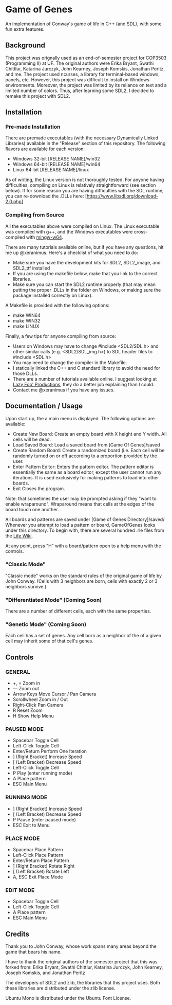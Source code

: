 # Game of Genes
An implementation of Conway's game of life in C++ (and SDL), with some fun extra features.
## Background
This project was orignally used as an end-of-semester project for COP3503 (Programming II) at UF. The original authors were Erika Bryant, Swathi Chittlur, Katarina Jurczyk, John Kearney, Joseph Komskis, Jonathan Peritz, and me. The project used ncurses, a library for terminal-based windows, panels, etc. However, this project was difficult to install on Windows environments. Moreover, the project was limited by its reliance on text and a limited number of colors. Thus, after learning some SDL2, I decided to remake this project with SDL2.

## Installation
### Pre-made Installation
There are premade executables (with the necessary Dynamically Linked Libraries) available in the "Release" section of this repository.
The following flavors are available for each version:
* Windows 32-bit [RELEASE NAME]/win32
* Windows 64-bit [RELEASE NAME]/win64
* Linux 64-bit   [RELEASE NAME]/linux

As of writing, the Linux version is not thoroughly tested. For anyone having difficulties, compiling on Linux is relatively straightforward (see section below).
If for some reason you are having difficulties with the SDL runtime, you can re-download the .DLLs here: [https://www.libsdl.org/download-2.0.php]

### Compiling from Source
All the executables above were compiled on Linux. The Linux executable was compiled with g++, and the Windows executables were cross-compiled with [mingw-w64](http://mingw-w64.org/doku.php/start).

There are many tutorials available online, but if you have any questions, hit me up @xeranimus.
Here's a checklist of what you need to do:
* Make sure you have the development kits for SDL2, SDL2_image, and SDL2_ttf installed
* If you are using the makefile below, make that you link to the correct libraries.
* Make sure you can start the SDL2 runtime properly (that may mean putting the proper .DLLs in the folder on Windows, or making sure the package installed correctly on Linux).

A Makefile is provided with the following options:
* make WIN64
* make WIN32
* make LINUX

Finally, a few tips for anyone compiling from source:
* Users on Windows may have to change #include <SDL2/SDL.h> and other similar calls (e.g. <SDL2/SDL_img.h>) to SDL header files to #include <SDL.h>
* You may need to change the compiler in the Makefile.
* I statically linked the C++ and C standard library to avoid the need for those DLLs.
* There are a number of tutorials available online. I suggest looking at [Lazy Foo' Productions](http://lazyfoo.net/tutorials/SDL/06_extension_libraries_and_loading_other_image_formats/index.php), they do a better job explaining than I could.
* Contact me @xeranimus if you have any issues. 

## Documentation / Usage
Upon start up, the a main menu is displayed. The following options are available:
* Create New Board:			Create an empty board with X height and Y width.  All cells will be dead.
* Load Saved Board:			Load a saved board from [Game Of Genes]/saved
* Create Random Board:		Create a randomized board (i.e. Each cell will be randomly turned on or off according to a proportion provided by the user.
* Enter Pattern Editor:		Enters the pattern editor. The pattern editor is essentially the same as a board editor, except the user cannot run any iterations. It is used exclusively for making patterns to load into other boards.
* Exit						Closes the program.

Note: that sometimes the user may be prompted asking if they "want to enable wraparound". Wraparound means that cells at the edges of the board touch one another.

All boards and patterns are saved under [Game of Genes Directory]/saved/
Whenever you attempt to load a pattern or board, GameOfGenes looks under this directory.
To begin with, there are several hundred .rle files from the [Life Wiki](http://www.conwaylife.com/wiki/Main_Page).

At any point, press "H" with a board/pattern open to a help menu with the controls.

### "Classic Mode"
"Classic mode" works on the standard rules of the original game of life by John Conway. (Cells with 3 neighbors are born, cells with exactly 2 or 3 neighbors survive.)

### "Differentiated Mode" (Coming Soon)
There are a number of different cells, each with the same properties.

### "Genetic Mode" (Coming Soon)
Each cell has a set of genes. Any cell born as a neighbor of the of a given cell may inherit some of that cell's genes. 

## Controls
### GENERAL
* +, =				Zoom in
* —					Zoom out
* Arrow Keys			Move Cursor / Pan Camera
* Scrollwheel 		Zoom in / Out
* Right-Click			Pan Camera
* R					Reset Zoom
* H					Show Help Menu
 
### PAUSED MODE
* Spacebar			Toggle Cell
* Left-Click			Toggle Cell
* Enter/Return		Perform One Iteration
* ] (Right Bracket)	Increase Speed
* [ (Left Bracket)	Decrease Speed
* Left-Click			Toggle Cell
* P					Play (enter running mode)
* A					Place pattern
* ESC					Main Menu

### RUNNING MODE
* ] (Right Bracket)	Increase Speed
* [ (Left Bracket)	Decrease Speed
* P					Pause (enter paused mode)
* ESC					Exit to Menu

### PLACE MODE
* Spacebar			Place Pattern
* Left-Click			Place Pattern
* Enter/Return		Place Pattern
* ] (Right Bracket)	Rotate Right
* [ (Left Bracket)	Rotate Left
* A, ESC				Exit Place Mode

### EDIT MODE
* Spacebar			Toggle Cell
* Left-Click			Toggle Cell
* A					Place pattern
* ESC					Main Menu

## Credits
Thank you to John Conway, whose work spans many areas beyond the game that bears his name.

I have to thank the original authors of the semester project that this was forked from:
Erika Bryant, Swathi Chittlur, Katarina Jurczyk, John Kearney, Joseph Komskis, and Jonathan Peritz

The developers of SDL2 and zlib, the libraries that this project uses. Both these libraries are distributed under the zlib license.

Ubuntu Mono is distributed under the Ubuntu Font License.